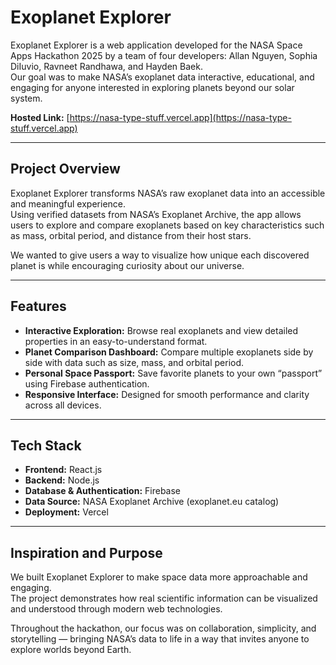 # Exoplanet Explorer

Exoplanet Explorer is a web application developed for the NASA Space Apps Hackathon 2025 by a team of four developers: Allan Nguyen, Sophia DiIuvio, Ravneet Randhawa, and Hayden Baek.  
Our goal was to make NASA’s exoplanet data interactive, educational, and engaging for anyone interested in exploring planets beyond our solar system.

**Hosted Link:** [https://nasa-type-stuff.vercel.app](https://nasa-type-stuff.vercel.app)

---

## Project Overview

Exoplanet Explorer transforms NASA’s raw exoplanet data into an accessible and meaningful experience.  
Using verified datasets from NASA’s Exoplanet Archive, the app allows users to explore and compare exoplanets based on key characteristics such as mass, orbital period, and distance from their host stars.  

We wanted to give users a way to visualize how unique each discovered planet is while encouraging curiosity about our universe.

---

## Features

- **Interactive Exploration:** Browse real exoplanets and view detailed properties in an easy-to-understand format.  
- **Planet Comparison Dashboard:** Compare multiple exoplanets side by side with data such as size, mass, and orbital period.  
- **Personal Space Passport:** Save favorite planets to your own “passport” using Firebase authentication.  
- **Responsive Interface:** Designed for smooth performance and clarity across all devices.  

---

## Tech Stack

- **Frontend:** React.js  
- **Backend:** Node.js  
- **Database & Authentication:** Firebase  
- **Data Source:** NASA Exoplanet Archive (exoplanet.eu catalog)  
- **Deployment:** Vercel  

---

## Inspiration and Purpose

We built Exoplanet Explorer to make space data more approachable and engaging.  
The project demonstrates how real scientific information can be visualized and understood through modern web technologies.  

Throughout the hackathon, our focus was on collaboration, simplicity, and storytelling — bringing NASA’s data to life in a way that invites anyone to explore worlds beyond Earth.
